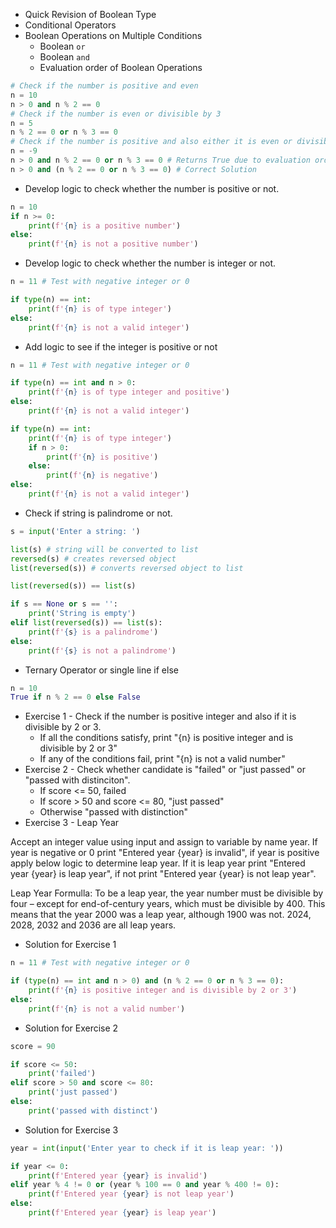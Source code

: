 * Quick Revision of Boolean Type
* Conditional Operators
* Boolean Operations on Multiple Conditions
  * Boolean `or`
  * Boolean `and`
  * Evaluation order of Boolean Operations
```python
# Check if the number is positive and even
n = 10
n > 0 and n % 2 == 0
# Check if the number is even or divisible by 3
n = 5
n % 2 == 0 or n % 3 == 0
# Check if the number is positive and also either it is even or divisible by 3
n = -9
n > 0 and n % 2 == 0 or n % 3 == 0 # Returns True due to evaluation order
n > 0 and (n % 2 == 0 or n % 3 == 0) # Correct Solution
```
* Develop logic to check whether the number is positive or not.

```python
n = 10
if n >= 0:
    print(f'{n} is a positive number')
else:
    print(f'{n} is not a positive number')
```
* Develop logic to check whether the number is integer or not.
```python
n = 11 # Test with negative integer or 0

if type(n) == int:
    print(f'{n} is of type integer')
else:
    print(f'{n} is not a valid integer')
```
* Add logic to see if the integer is positive or not
```python
n = 11 # Test with negative integer or 0

if type(n) == int and n > 0:
    print(f'{n} is of type integer and positive')
else:
    print(f'{n} is not a valid integer')

if type(n) == int:
    print(f'{n} is of type integer')
    if n > 0:
        print(f'{n} is positive')
    else:
        print(f'{n} is negative')
else:
    print(f'{n} is not a valid integer')
```

* Check if string is palindrome or not.
```python
s = input('Enter a string: ')

list(s) # string will be converted to list
reversed(s) # creates reversed object
list(reversed(s)) # converts reversed object to list

list(reversed(s)) == list(s)

if s == None or s == '':
    print('String is empty')
elif list(reversed(s)) == list(s):
    print(f'{s} is a palindrome')
else:
    print(f'{s} is not a palindrome')
```
* Ternary Operator or single line if else

```python
n = 10
True if n % 2 == 0 else False
```
* Exercise 1 - Check if the number is positive integer and also if it is divisible by 2 or 3.
  * If all the conditions satisfy, print "{n} is positive integer and is divisible by 2 or 3"
  * If any of the conditions fail, print "{n} is not a valid number"
* Exercise 2 - Check whether candidate is "failed" or "just passed" or "passed with distinciton".
  * If score <= 50, failed
  * If score > 50 and score <= 80, "just passed"
  * Otherwise "passed with distinction"
* Exercise 3 - Leap Year

Accept an integer value using input and assign to variable by name year. If year is negative or 0 print "Entered year {year} is invalid", if year is positive apply below logic to determine leap year. If it is leap year print "Entered year {year} is leap year", if not print "Entered year {year} is not leap year".

Leap Year Formulla: 
To be a leap year, the year number must be divisible by four – except for end-of-century years, which must be divisible by 400. This means that the year 2000 was a leap year, although 1900 was not. 2024, 2028, 2032 and 2036 are all leap years.

* Solution for Exercise 1
```python
n = 11 # Test with negative integer or 0

if (type(n) == int and n > 0) and (n % 2 == 0 or n % 3 == 0):
    print(f'{n} is positive integer and is divisible by 2 or 3')
else:
    print(f'{n} is not a valid number')
```
* Solution for Exercise 2
```python
score = 90

if score <= 50:
    print('failed')
elif score > 50 and score <= 80:
    print('just passed')
else:
    print('passed with distinct')
```
* Solution for Exercise 3
```python
year = int(input('Enter year to check if it is leap year: '))

if year <= 0:
    print(f'Entered year {year} is invalid')
elif year % 4 != 0 or (year % 100 == 0 and year % 400 != 0):
    print(f'Entered year {year} is not leap year')
else:
    print(f'Entered year {year} is leap year')
```

